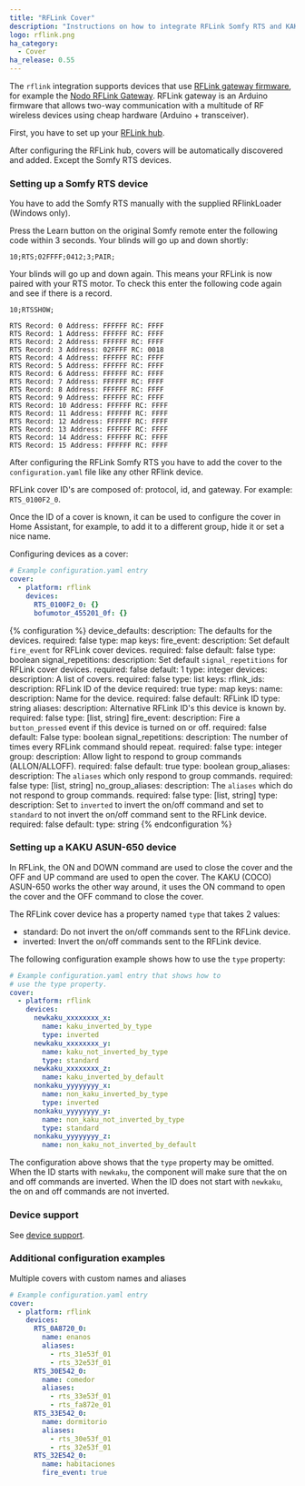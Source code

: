 ```yaml
---
title: "RFLink Cover"
description: "Instructions on how to integrate RFLink Somfy RTS and KAKU ASUN-650 covers into Home Assistant."
logo: rflink.png
ha_category:
  - Cover
ha_release: 0.55
---
```


The `rflink` integration supports devices that use [RFLink gateway firmware](http://www.nemcon.nl/blog2/), for example the [Nodo RFLink Gateway](https://www.nodo-shop.nl/nl/21-rflink-gateway). RFLink gateway is an Arduino firmware that allows two-way communication with a multitude of RF wireless devices using cheap hardware (Arduino + transceiver).

First, you have to set up your [RFLink hub](/components/rflink/).

After configuring the RFLink hub, covers will be automatically discovered and added. Except the Somfy RTS devices.

### Setting up a Somfy RTS device

You have to add the Somfy RTS manually with the supplied RFlinkLoader (Windows only).

Press the Learn button on the original Somfy remote enter the following code within 3 seconds. Your blinds will go up and down shortly:

```text
10;RTS;02FFFF;0412;3;PAIR;
```

Your blinds will go up and down again. This means your RFLink is now paired with your RTS motor.
To check this enter the following code again and see if there is a record.

```text
10;RTSSHOW;
```

```text
RTS Record: 0 Address: FFFFFF RC: FFFF
RTS Record: 1 Address: FFFFFF RC: FFFF
RTS Record: 2 Address: FFFFFF RC: FFFF
RTS Record: 3 Address: 02FFFF RC: 0018
RTS Record: 4 Address: FFFFFF RC: FFFF
RTS Record: 5 Address: FFFFFF RC: FFFF
RTS Record: 6 Address: FFFFFF RC: FFFF
RTS Record: 7 Address: FFFFFF RC: FFFF
RTS Record: 8 Address: FFFFFF RC: FFFF
RTS Record: 9 Address: FFFFFF RC: FFFF
RTS Record: 10 Address: FFFFFF RC: FFFF
RTS Record: 11 Address: FFFFFF RC: FFFF
RTS Record: 12 Address: FFFFFF RC: FFFF
RTS Record: 13 Address: FFFFFF RC: FFFF
RTS Record: 14 Address: FFFFFF RC: FFFF
RTS Record: 15 Address: FFFFFF RC: FFFF
```

After configuring the RFLink Somfy RTS you have to add the cover to the `configuration.yaml` file like any other RFlink device.

RFLink cover ID's are composed of: protocol, id, and gateway. For example: `RTS_0100F2_0`. 

Once the ID of a cover is known, it can be used to configure the cover in Home Assistant, for example, to add it to a different group, hide it or set a nice name.

Configuring devices as a cover:

```yaml
# Example configuration.yaml entry
cover:
  - platform: rflink
    devices:
      RTS_0100F2_0: {}
      bofumotor_455201_0f: {}
```

{% configuration %}
device_defaults:
  description: The defaults for the devices.
  required: false
  type: map
  keys:
    fire_event:
      description: Set default `fire_event` for RFLink cover devices.
      required: false
      default: false
      type: boolean
    signal_repetitions:
      description: Set default `signal_repetitions` for RFLink cover devices.
      required: false
      default: 1
      type: integer
devices:
  description: A list of covers.
  required: false
  type: list
  keys:
    rflink_ids:
      description: RFLink ID of the device
      required: true
      type: map
      keys:
        name:
          description: Name for the device.
          required: false
          default: RFLink ID
          type: string
        aliases:
          description: Alternative RFLink ID's this device is known by.
          required: false
          type: [list, string]
        fire_event:
          description: Fire a `button_pressed` event if this device is turned on or off.
          required: false
          default: False
          type: boolean
        signal_repetitions:
          description: The number of times every RFLink command should repeat.
          required: false
          type: integer
        group:
          description: Allow light to respond to group commands (ALLON/ALLOFF).
          required: false
          default: true
          type: boolean
        group_aliases:
          description: The `aliases` which only respond to group commands.
          required: false
          type: [list, string]
        no_group_aliases:
          description: The `aliases` which do not respond to group commands.
          required: false
          type: [list, string]
        type:
          description: Set to `inverted` to invert the on/off command and set to `standard` to not invert the on/off command sent to the RFLink device.
          required: false
          default: 
          type: string
{% endconfiguration %}

### Setting up a KAKU ASUN-650 device

In RFLink, the ON and DOWN command are used to close the cover and the OFF and UP command are used to open the cover. The KAKU (COCO) ASUN-650 works the other way around, it uses the ON command to open the cover and the OFF command to close the cover.

The RFLink cover device has a property named `type` that takes 2 values:

- standard: Do not invert the on/off commands sent to the RFLink device.
- inverted: Invert the on/off commands sent to the RFLink device.

The following configuration example shows how to use the `type` property:

```yaml
# Example configuration.yaml entry that shows how to
# use the type property.
cover:
  - platform: rflink
    devices:
      newkaku_xxxxxxxx_x:
        name: kaku_inverted_by_type
        type: inverted
      newkaku_xxxxxxxx_y:
        name: kaku_not_inverted_by_type
        type: standard
      newkaku_xxxxxxxx_z:
        name: kaku_inverted_by_default
      nonkaku_yyyyyyyy_x:
        name: non_kaku_inverted_by_type
        type: inverted
      nonkaku_yyyyyyyy_y:
        name: non_kaku_not_inverted_by_type
        type: standard
      nonkaku_yyyyyyyy_z:
        name: non_kaku_not_inverted_by_default
```
The configuration above shows that the `type` property may be omitted. When the ID starts with `newkaku`, the component will make sure that the on and off commands are inverted. When the ID does not start with `newkaku`, the on and off commands are not inverted. 

### Device support

See [device support](/components/rflink/#device-support).

### Additional configuration examples

Multiple covers with custom names and aliases

```yaml
# Example configuration.yaml entry
cover:
  - platform: rflink
    devices:
      RTS_0A8720_0:
        name: enanos
        aliases:
          - rts_31e53f_01
          - rts_32e53f_01
      RTS_30E542_0:
        name: comedor
        aliases:
          - rts_33e53f_01
          - rts_fa872e_01
      RTS_33E542_0:
        name: dormitorio
        aliases:
          - rts_30e53f_01
          - rts_32e53f_01
      RTS_32E542_0:
        name: habitaciones
        fire_event: true
```

